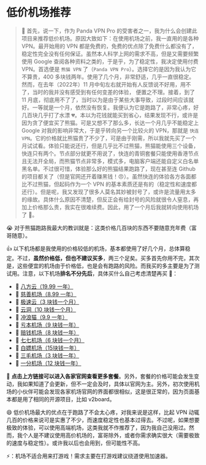 # 低价机场推荐

> 📝 首先，说一下，作为 Panda VPN Pro 的受害者之一，我为什么会创建此项目来推荐低价机场。原因大致如下：在使用机场之前，我一直用的是各种 VPN。最开始用的 VPN 都是免费的，免费的优点除了免费什么都没有了，稳定性完全没有任何保证。虽然本人科学上网的需求不高，但是又需要频繁使用 Google 查阅各种资料之类的，于是乎，为了稳定性，我决定使用付费 VPN。首选便是 `熊猫 VPN` 了（`Panda VPN Pro`）。选择它的是因为我认为它不算贵，400 多块钱两年。使用了几个月，非常舒适，几乎一直很稳定。然而，在去年（2022年）11 月中旬左右就开始有人反馈说不好用，用不了，当时的我并没有感受到有任何变差的体验， 便置之不理。接着，到了 11 月底，彻底用不了了，当时以为是由于某些大事导致，过段时间应该就好。一等就是一个月，依然没有恢复。我便认为它是跑路了，非常心疼，好几百块几乎打了水漂 💔。本以为花钱就能买到省心，结果发现不行，或许是因为贪了便宜买了熊猫。可是又想不了那么多，长达一个月几乎不能稳定上 Google 对我的影响非常大，于是乎转向另一个比较火的 VPN，那就是 `快连VPN`。它的价格就比熊猫贵了不少了，可是由于刚需，所以我就先买了一个月试试看。体验只能说还行，但是几乎比不过熊猫，熊猫能使用三个设备，快连只有两个。节点部分就更不用说了，快连的青铜套餐只能使用香港节点且无法开全局，而熊猫节点非常多，模式多，电脑客户端还能自定义白名单黑名单。不过很可惜，体验那么好的熊猫结果跑路了，现在甚至连 Github 的项目都关了（但是官网还开着赚黑钱！😠）。虽然快连的体验各方各面都比不过熊猫，但起码作为一个 VPN 的基本素质还是有的（稳定性和速度都还行）。但是呢，我又发现了很多人莫名其妙被封号了，或许是流量用太多的缘故。具体什么原因不清楚，但反正会有给封号的风险就很令人窒息，再加上价格那么贵，我实在很难续费。因此，用了一个月后我就转向使用机场了 🚁。

😭 对于熊猫跑路我最大的教训就是：这类价格几百块的东西不要随意充年费（富哥随意）。

👍 以下机场都是我使用的价格较低的机场，基本都使用了好几个月，总体算稳定。不过，**虽然价格低，但也不建议买多**，两三个足矣。买多首先你用不完，其次是，这些便宜的机场由于价格低，也是会有跑路的风险。而我买的多主要是为了测试用。注意，以下机场**排名不分先后**，具体买什么自己考虑清楚再买 💖：
- 🚁 [八方云（19.99 一年）](https://user.bafang.vip/#/register?code=hOmKARXJ)
- 🚁 [慈善机场（8.99 一年）](https://xn--30rs3bu7r87f.com/#/register?code=xl7MHbiY)
- 🚁 [极速云（3 块钱一个月）](https://xn--9kqu12djx2a.net/#/register?code=Epas84rT)
- 🚁 [云洞（10 块钱一个月）](https://www.gw-yundong.com/#/register?code=h5OF1MbS)
- 🚁 [冲浪猫（9.9 一年）](https://www.clcat.net/#/register?code=d6os6Lzi)
- 🚁 [亏本机场（9 块钱一年）](https://xn--7kq24s4ynvb.com/#/register?code=zGeNpeNZ)
- 🚁 [赔钱机场（8 块钱一年）](https://xn--mes358aby2apfg.com/#/register?code=IcLuJa2q)
- 🚁 [七七机场（6 块钱一个月）](https://xn--7gqa191eduq.com/auth/register?code=AnXf)
- 🚁 [白嫖机场（15块钱一年）](https://xn--mesv7f5toqlp.com/#/register?code=OJv3ONxw)
- 🚁 [三毛机场（3 块钱一年）](https://xn--ehqx7tcnnope.com/#/register?code=6YYxqO54)
- 🚁 [一分机场（12 块钱一年）](https://xn--ehqx7tcnnope.com/#/register?code=6YYxqO54)

👀 **点击上方链接可以进入各家官网查看更多套餐**。另外，套餐的价格可能会发生变动，我如果知道了会更新，但不一定会及时，具体以官网为主。另外，初次使用机场的小伙伴可能会发现各家机场官网的界面都很相似，这是很正常的，因为页面基本都是用了相同的开源项目，比如 v2board。

😄 低价机场最大的优点在于跑路了不会太心疼，对我来说是这样，比起 VPN 动辄几百的价格来说可是实惠了不少，而速度稳定性也基本过得去。不过呢，如果想要极致的体验，可以使用高端机场，这类我就不作推荐了，因为我自己没用过。然而，我个人是不建议使用高价机场的，富哥除外，或者你需求确实很大（需要极致的速度与稳定性）。或许我以后也会用到，但可能性不高。

⚡：机场不适合用来打游戏！需求主要在打游戏建议绕道使用加速器。
